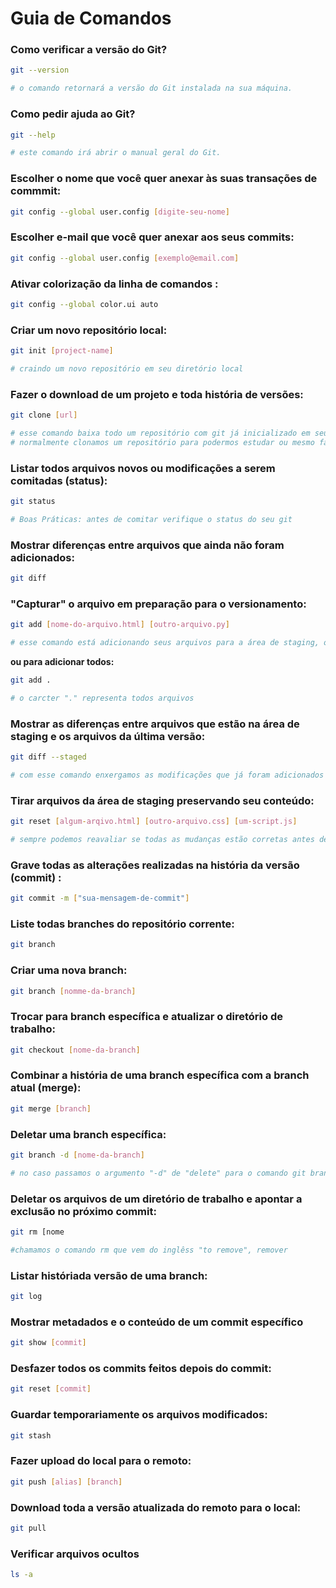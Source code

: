 # Guia de Comandos

### Como verificar a versão do Git?
```bash
git --version

# o comando retornará a versão do Git instalada na sua máquina.
```

### Como pedir ajuda ao Git?
```bash
git --help

# este comando irá abrir o manual geral do Git.
```

### Escolher o nome que você quer anexar às suas transações de commmit:
```bash
git config --global user.config [digite-seu-nome]
```

### Escolher e-mail que você quer anexar aos seus commits:
```bash
git config --global user.config [exemplo@email.com]
```
### Ativar colorização da linha de comandos :
```bash
git config --global color.ui auto
```
### Criar um novo repositório local:
```bash
git init [project-name]

# craindo um novo repositório em seu diretório local
```

### Fazer o download de um projeto e toda história de versões:
```bash
git clone [url] 

# esse comando baixa todo um repositório com git já inicializado em seu diretório corrente.
# normalmente clonamos um repositório para podermos estudar ou mesmo fazermos alterações.
```

### Listar todos arquivos novos ou modificações  a serem comitadas (status):
```bash
git status

# Boas Práticas: antes de comitar verifique o status do seu git 
```

### Mostrar diferenças entre arquivos que ainda não foram adicionados:
```bash
git diff 
```

### "Capturar" o arquivo em preparação para o versionamento: 
```bash
git add [nome-do-arquivo.html] [outro-arquivo.py] 

# esse comando está adicionando seus arquivos para a área de staging, ou seja, estão sendo preparados para serem comitados.
```
__ou para adicionar todos:__
```bash
git add .  

# o carcter "." representa todos arquivos
```

### Mostrar as diferenças entre arquivos que estão na área de staging e os arquivos da última versão:
```bash
git diff --staged 

# com esse comando enxergamos as modificações que já foram adicionados (comando add) e estão na staging area, ou seja, é a última verificação antes do commit. 
```
### Tirar arquivos da área de staging preservando seu conteúdo:
```bash
git reset [algum-arqivo.html] [outro-arquivo.css] [um-script.js] 

# sempre podemos reavaliar se todas as mudanças estão corretas antes de comitarmos. Esse comando permite retirar um arquivo da staging area sem excluí-lo
```
### Grave todas as alterações realizadas  na história da versão (commit) :
```bash
git commit -m ["sua-mensagem-de-commit"]
```
### Liste todas branches do repositório corrente:
```bash
git branch 
```
### Criar uma nova branch:
```bash
git branch [nomme-da-branch]
```
### Trocar para branch específica e atualizar o diretório de trabalho:
```bash
git checkout [nome-da-branch]
```
### Combinar a história de uma branch específica com a branch atual (merge):
```bash
git merge [branch] 
```
### Deletar uma branch específica:
```bash
git branch -d [nome-da-branch] 

# no caso passamos o argumento "-d" de "delete" para o comando git branch
```
### Deletar os arquivos de um diretório de trabalho e apontar a exclusão no próximo commit:
```bash
git rm [nome 

#chamamos o comando rm que vem do inglêss "to remove", remover
```

### Listar históriada versão de uma branch:
```bash
git log
```

### Mostrar metadados e o conteúdo de um commit específico
```bash
git show [commit] 
```

### Desfazer todos os commits feitos depois do commit: 
```bash
git reset [commit] 
```
### Guardar temporariamente os arquivos modificados:
```bash
git stash 
```

### Fazer upload do local para o remoto:
```bash
git push [alias] [branch] 
```
### Download toda a versão atualizada do remoto para o local:
```bash
git pull 
```
### Verificar arquivos ocultos
```bash
ls -a 
```
























